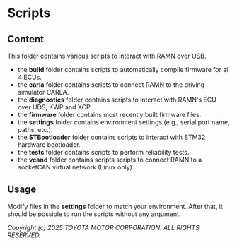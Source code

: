 # Scripts

## Content

This folder contains various scripts to interact with RAMN over USB.

- the **build** folder contains scripts to automatically compile firmware for all 4 ECUs.
- the **carla** folder contains scripts to connect RAMN to the driving simulator CARLA.
- the **diagnostics** folder contains scripts to interact with RAMN's ECU over UDS, KWP and XCP.
- the **firmware** folder contains most recently built firmware files.
- the **settings** folder contains environment settings (e.g., serial port name, paths, etc.).
- the **STBootloader** folder contains scripts to interact with STM32 hardware bootloader.
- the **tests** folder contains scripts to perform reliability tests.
- the **vcand** folder contains scripts scripts to connect RAMN to a socketCAN virtual network (Linux only).

## Usage

Modify files in the **settings** folder to match your environment. After that, it should be possible to run the scripts without any argument.

*Copyright (c) 2025 TOYOTA MOTOR CORPORATION. ALL RIGHTS RESERVED.*